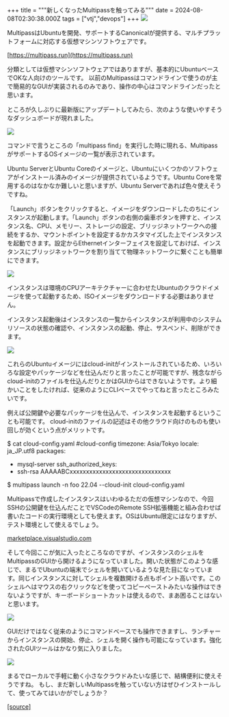 +++
title = """新しくなったMultipassを触ってみる"""
date = 2024-08-08T02:30:38.000Z
tags = ["vtj","devops"]
+++
![](https://cdn-ak.f.st-hatena.com/images/fotolife/v/virtualtech/20240808/20240808113436.png)

MultipassはUbuntuを開発、サポートするCanonicalが提供する、マルチプラットフォームに対応する仮想マシンソフトウェアです。

[https://multipass.run](https://multipass.run)

分類としては仮想マシンソフトウェアではありますが、基本的にUbuntuベースでOKな人向けのツールです。 以前のMultipassはコマンドラインで使うのが主で簡易的なGUIが実装されるのみであり、操作の中心はコマンドラインだったと思います。

ところが久しぶりに最新版にアップデートしてみたら、次のような使いやすそうなダッシュボードが現れました。

![](https://cdn-ak.f.st-hatena.com/images/fotolife/v/virtualtech/20240808/20240808113421.png)

コマンドで言うところの「multipass find」を実行した時に現れる、MultipassがサポートするOSイメージの一覧が表示されています。

Ubuntu ServerとUbuntu Coreのイメージと、Ubuntuにいくつかのソフトウェアがインストール済みのイメージが提供されているようです。Ubuntu Coreを常用するのはなかなか難しいと思いますが、Ubuntu Serverであれば色々使えそうですね。

「Launch」ボタンをクリックすると、イメージをダウンロードしたのちにインスタンスが起動します。「Launch」ボタンの右側の歯車ボタンを押すと、インスタンス名、CPU、メモリー、ストレージの設定、ブリッジネットワークへの接続をするか、マウントポイントを設定するかカスタマイズした上でインスタンスを起動できます。設定からEthernetインターフェイスを設定しておけば、インスタンスにブリッジネットワークを割り当てて物理ネットワークに繋ぐことも簡単にできます。

![](https://cdn-ak.f.st-hatena.com/images/fotolife/v/virtualtech/20240808/20240808113424.png)

インスタンスは環境のCPUアーキテクチャーに合わせたUbuntuのクラウドイメージを使って起動するため、ISOイメージをダウンロードする必要はありません。

インスタンス起動後はインスタンスの一覧からインスタンスが利用中のシステムリソースの状態の確認や、インスタンスの起動、停止、サスペンド、削除ができます。

![](https://cdn-ak.f.st-hatena.com/images/fotolife/v/virtualtech/20240808/20240808113427.png)

これらのUbuntuイメージにはcloud-initがインストールされているため、いろいろな設定やパッケージなどを仕込んだりと言ったことが可能ですが、残念ながらcloud-initのファイルを仕込んだりとかはGUIからはできないようです。より細かいことをしたければ、従来のようにCLIベースでやってねと言ったところみたいです。

例えば公開鍵や必要なパッケージを仕込んで、インスタンスを起動するということも可能です。 cloud-initのファイルの記述はその他クラウド向けのものも使い回しが効くという点がメリットです。

$ cat cloud-config.yaml
#cloud-config
timezone: Asia/Tokyo
locale: ja\_JP.utf8
packages:
  - mysql-server
ssh\_authorized\_keys:
 - ssh-rsa AAAAABCxxxxxxxxxxxxxxxxxxxxxxxxxxxxxxx 

$ multipass launch -n foo 22.04 --cloud-init cloud-config.yaml

Multipassで作成したインスタンスはいわゆるただの仮想マシンなので、今回SSHの公開鍵を仕込んだことでVSCodeのRemote SSH拡張機能と組み合わせば書いたコードの実行環境としても使えます。OSはUbuntu限定にはなりますが、テスト環境として使えるでしょう。

[marketplace.visualstudio.com](https://marketplace.visualstudio.com/items?itemName=ms-vscode-remote.remote-ssh)

そして今回ここが気に入ったところなのですが、インスタンスのシェルをMultipassのGUIから開けるようになっていました。開いた状態がこのような感じで、まるでUbuntuの端末でシェルを開いているような見た目になっています。同じインスタンスに対してシェルを複数開ける点もポイント高いです。このシェルへはマウスの右クリックなどを使ってコピーペーストみたいな操作はできないようですが、キーボードショートカットは使えるので、まあ困ることはないと思います。

![](https://cdn-ak.f.st-hatena.com/images/fotolife/v/virtualtech/20240808/20240808113430.png)

GUIだけではなく従来のようにコマンドベースでも操作できますし、ランチャーからインスタンスの開始、停止、シェルを開く操作も可能になっています。強化されたGUIツールはかなり気に入りました。

![](https://cdn-ak.f.st-hatena.com/images/fotolife/v/virtualtech/20240808/20240808113433.png)

まるでローカルで手軽に動く小さなクラウドみたいな感じで、結構便利に使えそうですね。 もし、まだ新しいMultipassを触っていない方はぜひインストールして、使ってみてはいかがでしょうか？

[[source]](https://devops-blog.virtualtech.jp/entry/20240808/1723084238)
